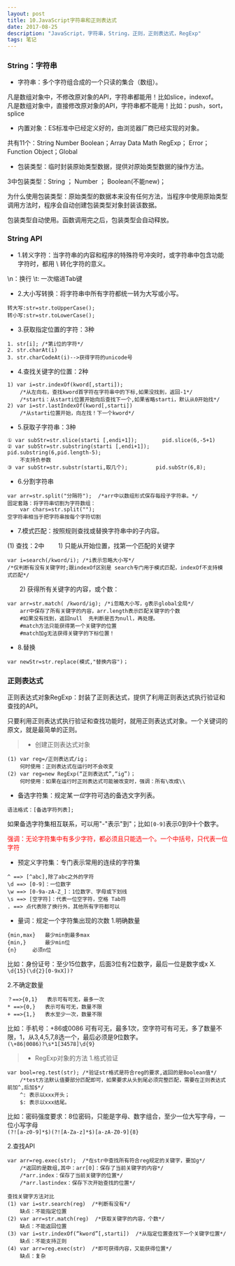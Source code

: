```yaml
---
layout: post
title: 10.JavaScript字符串和正则表达式
date: 2017-08-25
description: "JavaScript，字符串，String，正则，正则表达式，RegExp"
tags: 笔记   
---
```


### String：字符串
- 字符串：多个字符组合成的一个只读的集合（数组）。

凡是数组对象中，不修改原对象的API，字符串都能用！比如slice，indexof。<br>
凡是数组对象中，直接修改原对象的API，字符串都不能用！比如：push，sort，splice

- 内置对象：ES标准中已经定义好的，由浏览器厂商已经实现的对象。

共有11个：String Number Boolean；Array Data Math RegExp； Error；Function Object；Global

- 包装类型：临时封装原始类型数据，提供对原始类型数据的操作方法。

3中包装类型：String  ；  Number  ；  Boolean(不能new)；

为什么使用包装类型：原始类型的数据本来没有任何方法，当程序中使用原始类型调用方法时，程序会自动创建包装类型对象封装该数据。 

包装类型自动使用。函数调用完之后，包装类型会自动释放。


### String API
- 1.转义字符：当字符串的内容和程序的特殊符号冲突时，或字符串中包含功能字符时，都用 \ 转化字符的意义。

\n：换行  \t: 一次缩进Tab键

- 2.大小写转换：将字符串中所有字符都统一转为大写或小写。
```
转大写:str=str.toUpperCase();
转小写:str=str.toLowerCase();
```

- 3.获取指定位置的字符：3种 
```
1. str[i]; /*第i位的字符*/
2. str.charAt(i)
3. str.charCodeAt(i)-->获得字符的unicode号
```

- 4.查找关键字的位置：2种
```
1) var i=str.indexOf(kword[,starti]);
    /*从左向右，查找kword首字符在字符串中的下标,如果没找到，返回-1*/
    /*starti：从starti位置开始向后查找下一个,如果省略starti，默认从0开始找*/
2) var i=str.lastIndexOf(kword[,starti])
    /*从starti位置开始，向左找！下一个kword*/
```

- 5.获取子字符串：3种
```
① var subStr=str.slice(starti [,endi+1]);        pid.slice(6,-5+1)
② var subStr=str.substring(starti [,endi+1]);        pid.substring(6,pid.length-5);
    不支持负参数
③ var subStr=str.substr(starti,取几个);         pid.subStr(6,8);
```

- 6.分割字符串
```
var arr=str.split("分隔符");  /*arr中以数组形式保存每段子字符串。*/
固定套路：将字符串切割为字符数组：
    var chars=str.split(""); 
空字符串相当于把字符串按每个字符切割
```

- 7.模式匹配：按照规则查找或替换字符串中的子内容。

(1) 查找：2中
　　1) 只能从开始位置，找第一个匹配的关键字
```
var i=search(/kword/i); /*i表示忽略大小写*/
/*仅判断有没有关键字时;跟indexOf区别是 search专门用于模式匹配，indexOf不支持模式匹配*/
```
　　2) 获得所有关键字的内容，或个数：
```
var arr=str.match( /kword/ig); /*i忽略大小写，g表示global全局*/
    arr中保存了所有关键字的内容，arr.length表示匹配关键字的个数
    #如果没有找到，返回null  先判断是否为null，再处理。
    #match方法只能获得第一个关键字的位置
    #match加g无法获得关键字的下标位置！
```

- 8.替换
```
var newStr=str.replace(模式,"替换内容")；
```

### 正则表达式
正则表达式对象RegExp：封装了正则表达式，提供了利用正则表达式执行验证和查找的API。

只要利用正则表达式执行验证和查找功能时，就用正则表达式对象。一个关键词的原文，就是最简单的正则。

>* 创建正则表达式对象
```
(1) var reg=/正则表达式/ig；
    何时使用：正则表达式在运行时不会改变
(2) var reg=new RegExp(“正则表达式”,“ig”)；
    何时使用：如果在运行时正则表达式可能被改变时，强调：所有\改成\\
```

- 备选字符集：规定某*一位*字符可选的备选文字列表。
```
语法格式：[备选字符列表];
```
如果备选字符集相互联系，可以用"-"表示"到"；比如`[0-9]`表示0到9十个数字。

<font color="#f00">强调：无论字符集中有多少字符，都必须且只能选一个。一个中括号，只代表一位字符</font>


- 预定义字符集：专门表示常用的连续的字符集
```
^ ==> [^abc],除了abc之外的字符
\d ==> [0-9]：一位数字
\w ==> [0-9a-zA-Z_]：1位数字、字母或下划线
\s ==> [空字符]：代表一位空字符，空格 Tab符
. ==> 点代表除了换行外，其他所有字符都可以
```

- 量词：规定一个字符集出现的次数
1.明确数量
```
{min,max}	最少min到最多max
{min,}		最少min位
{n}		必须n位
```
比如：身份证号：至少15位数字，后面3位有2位数字，最后一位是数字或x X.<br>
`\d{15}(\d{2}[0-9xX])?`

2.不确定数量
```
？==>{0,1}	表示可有可无，最多一次
* ==>{0,}	表示可有可无，数量不限
+ ==>{1,}	表水至少一次，数量不限
```
比如：手机号：+86或0086 可有可无，最多1次，空字符可有可无，多了数量不限，1，从3,4,5,7,8选一个，最后必须是9位数字。<br>
`(\+86|0086)?\s*1[34578]\d{9}`

>* RegExp对象的方法
1.格式验证
```
var bool=reg.test(str);	/*验证str格式是符合reg的要求,返回的是Boolean值*/
    /*test方法默认值要部分匹配即可，如果要求从头到尾必须完整匹配，需要在正则表达式前加^,后加$*/
    ^: 表示以xxx开头；
    $: 表示以xxx结尾。
```
比如：密码强度要求：8位密码，只能是字母、数字组合，至少一位大写字母，一位小写字母<br>
`(?![a-z0-9]*$)(?![A-Za-z]*$)[a-zA-Z0-9]{8}`

2.查找API
```
var arr=reg.exec(str);  /*在str中查找所有符合reg规定的关键字，要加g*/
    /*返回的是数组,其中：arr[0]：保存了当前关键字的内容*/
    /*arr.index：保存了当前关键字的位置*/
    /*arr.lastindex：保存下次开始查找的位置*/
```

```
查找关键字方法对比
(1) var i=str.search(reg)  /*判断有没有*/	
    缺点：不能指定位置
(2) var arr=str.match(reg)  /*获取关键字的内容，个数*/	
    缺点：不能返回位置
(3) var i=str.indexOf(“kword”[,starti])  /*从指定位置查找下一个关键字位置*/
    缺点：不能支持正则
(4) var arr=reg.exec(str)  /*即可获得内容，又能获得位置*/
    缺点：复杂
```

